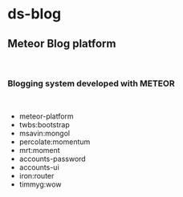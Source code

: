 # ds-blog
<h2>Meteor Blog platform </h2>
<br/>
<h3>Blogging system developed with METEOR</h3>
<br/>
<ul>
<li>meteor-platform </li>
<li>twbs:bootstrap</li>
<li>msavin:mongol</li>
<li>percolate:momentum</li>
<li>mrt:moment</li>
<li>accounts-password</li>
<li>accounts-ui</li>
<li>iron:router</li>
<li>timmyg:wow</li>
</ul>
